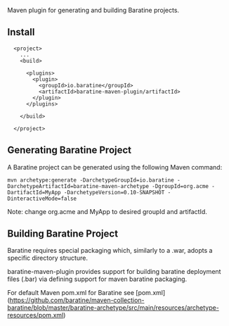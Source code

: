 Maven plugin for generating and building Baratine projects.

## Install 

```
  <project>
    ...
    <build>
      
      <plugins>
        <plugin>
          <groupId>io.baratine</groupId>
          <artifactId>baratine-maven-plugin/artifactId>
        </plugin>
      </plugins>
      
    </build>
    
  </project>
```

## Generating Baratine Project

A Baratine project can be generated using the following Maven command:

`mvn archetype:generate -DarchetypeGroupId=io.baratine -DarchetypeArtifactId=baratine-maven-archetype -DgroupId=org.acme -DartifactId=MyApp -DarchetypeVersion=0.10-SNAPSHOT -DinteractiveMode=false`

Note: change org.acme and MyApp to desired groupId and artifactId.

## Building Baratine Project

Baratine requires special packaging which, similarly to a .war, adopts a specific 
directory structure. 

baratine-maven-plugin provides support for building baratine deployment files (.bar) 
via defining support for maven baratine packaging.

For default Maven pom.xml for Baratine see [pom.xml] (https://github.com/baratine/maven-collection-baratine/blob/master/baratine-archetype/src/main/resources/archetype-resources/pom.xml)
 
